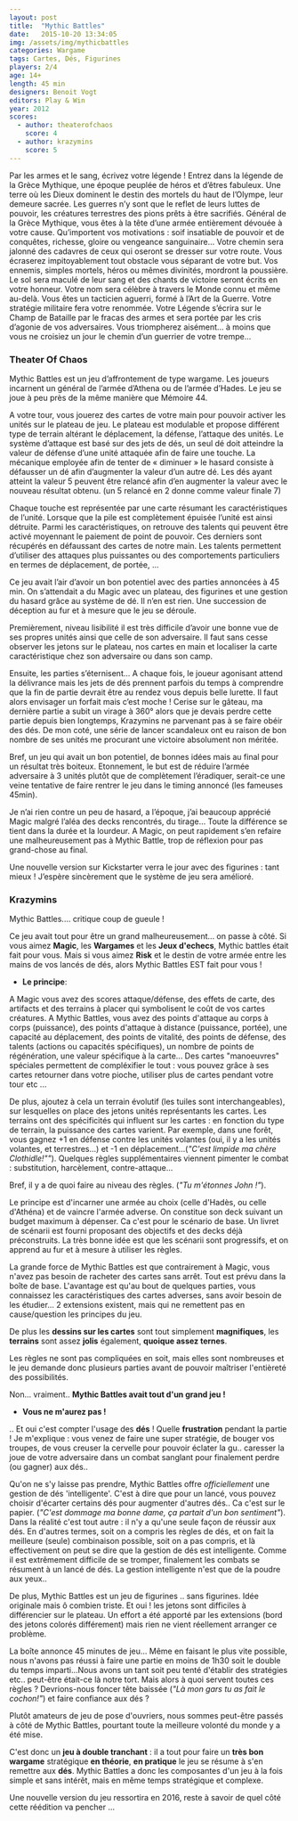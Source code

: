 ```yaml
---
layout: post
title:  "Mythic Battles"
date:   2015-10-20 13:34:05
img: /assets/img/mythicbattles
categories: Wargame
tags: Cartes, Dés, Figurines
players: 2/4
age: 14+
length: 45 min
designers: Benoit Vogt
editors: Play & Win
year: 2012
scores:
  - author: theaterofchaos  
    score: 4
  - author: krazymins  
    score: 5
---
```


<span>Par les armes et le sang, écrivez votre légende !
Entrez dans la légende de la Grèce Mythique, une époque peuplée de
héros et d’êtres fabuleux. Une terre où les Dieux dominent le destin
des mortels du haut de l’Olympe, leur demeure sacrée. Les guerres n’y
sont que le reflet de leurs luttes de pouvoir, les créatures terrestres
des pions prêts à être sacrifiés.
Général de la Grèce Mythique, vous êtes à la tête d’une armée entièrement
dévouée à votre cause. Qu’importent vos motivations : soif insatiable de pouvoir
et de conquêtes, richesse, gloire ou vengeance sanguinaire… Votre chemin sera
jalonné des cadavres de ceux qui oseront se dresser sur votre route. Vous écraserez
impitoyablement tout obstacle vous séparant de votre but. Vos ennemis, simples
mortels, héros ou mêmes divinités, mordront la poussière. Le sol sera maculé de
leur sang et des chants de victoire seront écrits en votre honneur. Votre nom sera
célèbre à travers le Monde connu et même au-delà.
Vous êtes un tacticien aguerri, formé à l’Art de la Guerre. Votre stratégie militaire fera
votre renommée. Votre Légende s’écrira sur le Champ de Bataille par le fracas des armes
et sera portée par les cris d’agonie de vos adversaires. Vous triompherez aisément… à
moins que vous ne croisiez un jour le chemin d’un guerrier de votre trempe…</span>

### Theater Of Chaos

Mythic Battles est un jeu d’affrontement de type wargame. Les joueurs incarnent un général de l’armée d’Athena ou de l’armée d’Hades. Le jeu se joue à peu près de la même manière que Mémoire 44.

A votre tour, vous jouerez des cartes de votre main pour pouvoir activer les unités sur le plateau de jeu. Le plateau est modulable et propose différent type de terrain altérant le déplacement, la défense, l’attaque des unités. Le système d’attaque est basé sur des jets de dés, un seul dé doit atteindre la valeur de défense d’une unité attaquée afin de faire une touche. La mécanique employée afin de tenter de « diminuer » le hasard consiste à défausser un dé afin d’augmenter la valeur d’un autre dé. Les dés ayant atteint la valeur 5 peuvent être relancé afin d’en augmenter la valeur avec le nouveau résultat obtenu. (un 5 relancé en 2 donne comme valeur finale 7)

Chaque touche est représentée par une carte résumant les caractéristiques de l’unité.  Lorsque que la pile est complètement épuisée l’unité est ainsi détruite. Parmi les caractéristiques, on retrouve des talents qui peuvent être activé moyennant le paiement de point de pouvoir. Ces derniers sont récupérés en défaussant des cartes de notre main. Les talents permettent d’utiliser des attaques plus puissantes ou des comportements particuliers en termes de déplacement, de portée, …

Ce jeu avait l’air d’avoir un bon potentiel avec des parties annoncées à 45 min. On s’attendait a du Magic avec un plateau, des figurines et une gestion du hasard grâce au système de dé. Il n’en est rien. Une succession de déception au fur et à mesure que le jeu se déroule.

Premièrement, niveau lisibilité il est très difficile d’avoir une bonne vue de ses propres unités ainsi que celle de son adversaire. Il faut sans cesse observer les jetons sur le plateau, nos cartes en main et localiser la carte caractéristique chez son adversaire ou dans son camp.

Ensuite, les parties s’éternisent… A chaque fois, le joueur agonisant attend la délivrance mais les jets de dés prennent parfois du temps à comprendre que la fin de partie devrait être au rendez vous depuis belle lurette. Il faut alors envisager un forfait mais c’est moche ! Cerise sur le gâteau, ma dernière partie a subit un virage à 360° alors que je devais perdre  cette partie depuis bien longtemps, Krazymins ne parvenant pas à se faire obéir des dés. De mon coté, une série de lancer scandaleux ont eu raison de bon nombre de ses unités me procurant une victoire absolument non méritée.

Bref, un jeu qui avait un bon potentiel, de bonnes idées mais au final pour un résultat très boiteux. Etonnement, le but est de réduire l’armée adversaire à 3 unités plutôt que de complètement l’éradiquer, serait-ce une veine tentative de faire rentrer le jeu dans le timing annoncé (les fameuses 45min).

Je n’ai rien contre un peu de hasard, a l’époque, j’ai beaucoup apprécié Magic malgré l’aléa des decks rencontrés, du tirage… Toute la différence se tient dans la durée et la lourdeur. A Magic, on peut rapidement s’en refaire une malheureusement pas à Mythic Battle, trop de réflexion pour pas grand-chose au final.

Une nouvelle version sur Kickstarter verra le jour avec des figurines : tant mieux ! J’espère sincèrement que le système de jeu sera amélioré.

### Krazymins

Mythic Battles.... critique coup de gueule !

Ce jeu avait tout pour être un grand malheureusement... on passe à côté. Si vous aimez **Magic**, les **Wargames** et les **Jeux d'echecs**, Mythic battles était fait pour vous.
Mais si vous aimez **Risk** et le destin de votre armée entre les mains de vos lancés de dés, alors Mythic Battles EST fait pour vous !

- **Le principe**:

A Magic vous avez des scores attaque/défense, des effets de carte, des artifacts et des terrains à placer qui symbolisent le coût de vos cartes créatures.
A Mythic Battles, vous avez des points d'attaque au corps à corps (puissance), des points d'attaque à distance (puissance, portée), une capacité au déplacement, des points de vitalité, des points de défense, des talents (actions ou capacités spécifiques), un nombre de points de régénération, une valeur spécifique à la carte...
Des cartes "manoeuvres" spéciales permettent de compléxifier le tout : vous pouvez grâce à ses cartes retourner dans votre pioche, utiliser plus de cartes pendant votre tour etc ...

De plus, ajoutez à cela un terrain évolutif (les tuiles sont interchangeables), sur lesquelles on place des jetons unités représentants les cartes. Les terrains ont des spécificités qui influent sur les cartes : en fonction du type de terrain, la puissance des cartes varient. Par exemple, dans une forêt, vous gagnez +1 en défense contre les unités volantes (oui, il y a les unités volantes, et terrestres...) et -1 en déplacement...(*"C'est limpide ma chère Clothidle!""*). Quelques règles supplémentaires viennent pimenter le combat : substitution, harcèlement, contre-attaque...

Bref, il y a de quoi faire au niveau des règles. (*"Tu m'étonnes John !"*).

Le principe est d'incarner une armée au choix (celle d'Hadès, ou celle d'Athéna) et de vaincre l'armée adverse.
On constitue son deck suivant un budget maximum à dépenser. Ca c'est pour le scénario de base.
Un livret de scénarii est fourni proposant des objectifs et des decks déjà préconstruits. La très bonne idée est que les scénarii sont progressifs, et on apprend au fur et à mesure à utiliser les règles.

La grande force de Mythic Battles est que contrairement à Magic, vous n'avez pas besoin de racheter des cartes sans arrêt. Tout est prévu dans la boîte de base. L'avantage est qu'au bout de quelques parties, vous connaissez les caractéristiques des cartes adverses, sans avoir besoin de les étudier... 2 extensions existent, mais qui ne remettent pas en cause/question les principes du jeu.

De plus les **dessins sur les cartes** sont tout simplement **magnifiques**, les **terrains** sont assez **jolis** également, **quoique assez ternes**.

Les règles ne sont pas compliquées en soit, mais elles sont nombreuses et le jeu demande donc plusieurs parties avant de pouvoir maîtriser l'entièreté des possibilités.

Non... vraiment.. **Mythic Battles avait tout d'un grand jeu !**

- **Vous ne m'aurez pas !**

.. Et oui c'est compter l'usage des **dés** !
Quelle **frustration** pendant la partie !
Je m'explique : vous venez de faire une super stratégie, de bouger vos troupes, de vous creuser la cervelle pour pouvoir éclater la gu.. caresser la joue de votre adversaire dans un combat sanglant pour finalement perdre (ou gagner) aux dés..

Qu'on ne s'y laisse pas prendre, Mythic Battles offre *officiellement* une gestion de dés 'intelligente'. C'est à dire que pour un lancé, vous pouvez choisir d'écarter certains dés pour augmenter d'autres dés.. Ca c'est sur le papier. (*"C'est dommage ma bonne dame, ça partait d'un bon sentiment"*). Dans la réalité c'est tout autre : il n'y a qu'une seule façon de réussir aux dés. En d'autres termes, soit on a compris les règles de dés, et on fait la meilleure (seule) combinaison possible, soit on a pas compris, et là effectivement on peut se dire que la gestion de dés est intelligente. Comme il est extrêmement difficile de se tromper, finalement les combats se résument à un lancé de dés. La gestion intelligente n'est que de la poudre aux yeux..

De plus, Mythic Battles est un jeu de figurines .. sans figurines. Idée originale mais ô combien triste. Et oui ! les jetons sont difficiles à différencier sur le plateau. Un effort a été apporté par les extensions (bord des jetons colorés différement) mais rien ne vient réellement arranger ce problème.

La boîte annonce 45 minutes de jeu... Même en faisant le plus vite possible, nous n'avons pas réussi à faire une partie en moins de 1h30 soit le double du temps imparti...Nous avons un tant soit peu tenté d'établir des stratégies etc.. peut-être était-ce là notre tort. Mais alors à quoi servent toutes ces règles ? Devrions-nous foncer tête baissée (*"Là mon gars tu as fait le cochon!"*) et faire confiance aux dés ?

Plutôt amateurs de jeu de pose d'ouvriers, nous sommes peut-être passés à côté de Mythic Battles, pourtant toute la meilleure volonté du monde y a été mise.


C'est donc un **jeu à double tranchant** : il a tout pour faire un **très bon wargame** stratégique **en théorie**, **en pratique** le jeu se résume à s'en remettre aux **dés**. Mythic Battles a donc les composantes d'un jeu à la fois simple et sans intérêt, mais en même temps stratégique et complexe.

Une nouvelle version du jeu ressortira en 2016, reste à savoir de quel côté cette réédition va pencher ...
